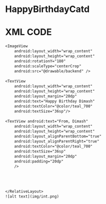 # HappyBirthdayCatd
# XML CODE
<?xml version="1.0" encoding="utf-8"?>

 <RelativeLayout xmlns:android="http://schemas.android.com/apk/res/android"
        xmlns:tools="http://schemas.android.com/tools" android:layout_width="match_parent"
        android:layout_height="match_parent"
        tools:context=".MainActivity">

    <ImageView
        android:layout_width="wrap_content"
        android:layout_height="wrap_content"
        android:rotationY="180"
        android:scaleType="centerCrop"
        android:src="@drawable/backend" />

    <TextView
        android:layout_width="wrap_content"
        android:layout_height="wrap_content"
        android:layout_margin="20dp"
        android:text="Happy Birthday Dimash"
        android:textColor="@color/teal_700"
        android:textSize="36sp"/>

    <TextView android:text="From, Dimash"
        android:layout_width="wrap_content"
        android:layout_height="wrap_content"
        android:layout_alignParentBottom="true"
        android:layout_alignParentRight="true"
        android:textColor="@color/teal_700"
        android:textSize="36sp"
        android:layout_margin="20dp"
        android:padding="20dp"
        />
  
  


    </RelativeLayout>
    ![alt text](img/int.png)
